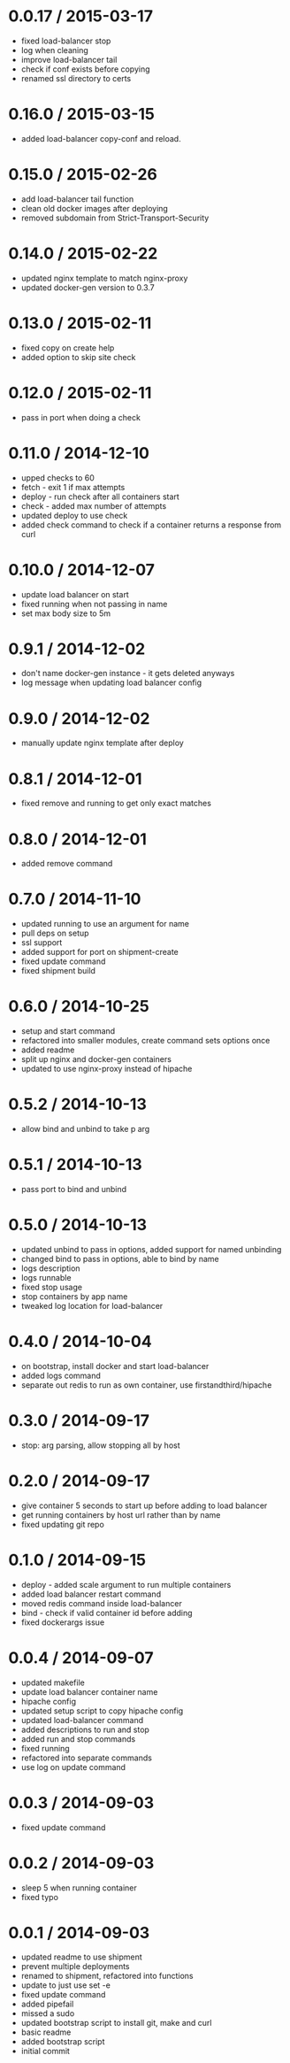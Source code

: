 
0.0.17 / 2015-03-17
==================

  * fixed load-balancer stop
  * log when cleaning
  * improve load-balancer tail
  * check if conf exists before copying
  * renamed ssl directory to certs


0.16.0 / 2015-03-15
==================

  * added load-balancer copy-conf and reload.


0.15.0 / 2015-02-26
==================

  * add load-balancer tail function
  * clean old docker images after deploying
  * removed subdomain from Strict-Transport-Security

0.14.0 / 2015-02-22
==================

  * updated nginx template to match nginx-proxy
  * updated docker-gen version to 0.3.7

0.13.0 / 2015-02-11
==================

  * fixed copy on create help
  * added option to skip site check


0.12.0 / 2015-02-11
==================

  * pass in port when doing a check

0.11.0 / 2014-12-10 
==================

  * upped checks to 60
  * fetch - exit 1 if max attempts
  * deploy - run check after all containers start
  * check - added max number of attempts
  * updated deploy to use check
  * added check command to check if a container returns a response from curl

0.10.0 / 2014-12-07 
==================

  * update load balancer on start
  * fixed running when not passing in name
  * set max body size to 5m

0.9.1 / 2014-12-02 
==================

  * don't name docker-gen instance - it gets deleted anyways
  * log message when updating load balancer config

0.9.0 / 2014-12-02 
==================

  * manually update nginx template after deploy

0.8.1 / 2014-12-01 
==================

  * fixed remove and running to get only exact matches

0.8.0 / 2014-12-01 
==================

  * added remove command

0.7.0 / 2014-11-10 
==================

  * updated running to use an argument for name
  * pull deps on setup
  * ssl support
  * added support for port on shipment-create
  * fixed update command
  * fixed shipment build

0.6.0 / 2014-10-25 
==================

  * setup and start command
  * refactored into smaller modules, create command sets options once
  * added readme
  * split up nginx and docker-gen containers
  * updated to use nginx-proxy instead of hipache

0.5.2 / 2014-10-13 
==================

  * allow bind and unbind to take p arg

0.5.1 / 2014-10-13 
==================

  * pass port to bind and unbind

0.5.0 / 2014-10-13 
==================

  * updated unbind to pass in options, added support for named unbinding
  * changed bind to pass in options, able to bind by name
  * logs description
  * logs runnable
  * fixed stop usage
  * stop containers by app name
  * tweaked log location for load-balancer

0.4.0 / 2014-10-04 
==================

  * on bootstrap, install docker and start load-balancer
  * added logs command
  * separate out redis to run as own container, use firstandthird/hipache

0.3.0 / 2014-09-17 
==================

  * stop: arg parsing, allow stopping all by host

0.2.0 / 2014-09-17 
==================

  * give container 5 seconds to start up before adding to load balancer
  * get running containers by host url rather than by name
  * fixed updating git repo

0.1.0 / 2014-09-15 
==================

  * deploy - added scale argument to run multiple containers
  * added load balancer restart command
  * moved redis command inside load-balancer
  * bind - check if valid container id before adding
  * fixed dockerargs issue

0.0.4 / 2014-09-07 
==================

  * updated makefile
  * update load balancer container name
  * hipache config
  * updated setup script to copy hipache config
  * updated load-balancer command
  * added descriptions to run and stop
  * added run and stop commands
  * fixed running
  * refactored into separate commands
  * use log on update command

0.0.3 / 2014-09-03 
==================

  * fixed update command

0.0.2 / 2014-09-03 
==================

  * sleep 5 when running container
  * fixed typo

0.0.1 / 2014-09-03 
==================

  * updated readme to use shipment
  * prevent multiple deployments
  * renamed to shipment, refactored into functions
  * update to just use set -e
  * fixed update command
  * added pipefail
  * missed a sudo
  * updated bootstrap script to install git, make and curl
  * basic readme
  * added bootstrap script
  * initial commit

